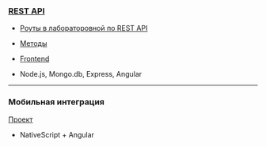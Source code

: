 ###  [REST API](https://github.com/Captainlomik/services/tree/main/REST%20API)

* [Роуты в лабораторовной по REST API](https://github.com/Captainlomik/services/tree/main/REST%20API/routs) 

* [Методы](https://github.com/Captainlomik/services/tree/main/REST%20API/controllers)

* [Frontend](https://github.com/Captainlomik/services/tree/main/REST%20API/frontend)

* Node.js, Mongo.db, Express, Angular

---

### Мобильная интеграция 

[Проект](https://github.com/Captainlomik/services/tree/main/Mobile)

* NativeScript + Angular 
